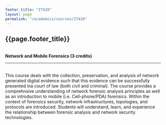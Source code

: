 ```yaml
---
footer_title: "IT420"
layout: page
permalink: "/academics/courses/IT420"
---
```


## {{page.footer_title}}

\
**Network and Mobile Forensics (3 credits)**

---

\
This course deals with the collection, preservation, and analysis of network generated digital evidence such that this evidence can be successfully presented ina court of law (both civil and criminal). The course provides a comprehnsive understanding of network forensic analysis principles as well as an introduction to mobile (i.e. Cell-phone/PDA) forensics. Within the context of forensics security, network infrastructures, topologies, and protocols are introduced. Students will understand, learn, and experience the relationship between forensic analysis and network security technologies.
